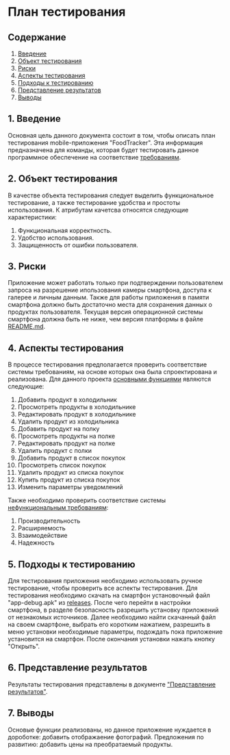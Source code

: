 # План тестирования  
## Содержание    

1. [Введение](#par1) 
2. [Объект тестирования](#par2)
3. [Риски](#par3)
4. [Аспекты тестирования](#par4)
5. [Подходы к тестированию](#par5)
6. [Представление результатов](#par6)
7. [Выводы](#par7)

## <a name="par1">1. Введение</a>
Основная цель данного документа состоит в том, чтобы описать план тестирования mobile-приложения "FoodTracker". 
Эта информация предназначена для команды, которая будет тестировать данное программное обеспечение на соответствие [требованиям](../docs/SRS.md).

## <a name="par2">2. Объект тестирования</a>
В качестве объекта тестирования следует выделить функциональное тестирование, а также тестирование удобства и простоты использования. 
К атрибутам качетсва относятся следующие характеристики:
1. Функциональная корректность.
2. Удобство использования.
3. Защищенность от ошибки пользователя.

## <a name="par3">3. Риски</a>
Приложение может работать только при подтверждении пользователем запроса на разрешение ипользования камеры смартфона, доступа к галерее и личным данным. 
Также для работы приложения в памяти смартфона должно быть достаточно места для сохранения данных о продуктах пользователя. Текущая версия
операционной системы смартфона должна быть не ниже, чем версия платформы в файле [README.md](../README.md).

## <a name="par4">4. Аспекты тестирования</a>
В процессе тестирования предполагается проверить соответствие системы требованиям, на основе которых она была спроектирована и 
реализована. Для данного проекта [основными функциями](../docs/SRS.md#par3.1.1) являются следующие:
1. Добавить продукт в холодильник
2. Просмотреть продукты  в холодильнике
3. Редактировать продукт в холодильнике
4. Удалить продукт из холодильника
5. Добавить продукт на полку
6. Просмотреть продукты  на полке
7. Редактировать продукт на полке
8. Удалить продукт с полки
9. Добавить продукт в список покупок
10. Просмотреть список покупок
11. Удалить продукт из списка покупок
12. Купить продукт из списка покупок
13. Изменить параметры уведомлений
      
Также необходимо проверить соответствие системы [нефункциональным требованиям](../docs/SRS.md#par3.2.1):  
1. Производительность
2. Расширяемость
3. Взаимодействие
4. Надежность

## <a name="par5">5. Подходы к тестированию</a>
Для тестирования приложения необходимо использовать ручное тестирование, чтобы проверить все аспекты тестирования. 
Для тестирования необходимо скачать на смартфон установочный файл "app-debug.apk" из [releases](https://github.com/PavelBogdevich/Food-Tracker/releases). 
После чего перейти в настройки смартфона, в разделе безопасность разрешить установку приложений от незнакомых источников. Далее необходимо найти скачанный файл на своем смартфоне, 
выбрать его коротким нажатием, разрешить в меню установки необходимые параметры, подождать пока приложение установится на смартфон. После окончания установки нажать кнопку "Открыть". 

## <a name="par6">6. Представление результатов</a>
Результаты тестирования представлены в документе ["Представление результатов"](TestResults.md).
## <a name="par7">7. Выводы</a>
Основые функции реализованы, но данное приложение нуждается в дороботке: добавить отображаение фотографий.
Предложения по развитию: добавить цены на преобратаемый продукты.

